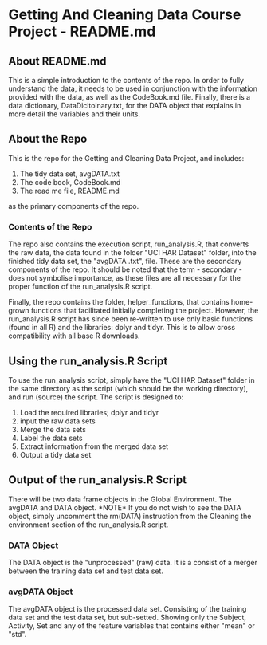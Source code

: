# Getting And Cleaning Data Course Project - README.md

## About README.md

<p>This is a simple introduction to the contents of the repo. In order to 
fully understand the data, it needs to be used in conjunction with the information
provided with the data, as well as the CodeBook.md file. Finally, there is a
data dictionary, DataDicitoinary.txt, for the DATA object that explains in more
detail the variables and their units.</p>

## About the Repo

This is the repo for the Getting and Cleaning Data Project, and includes:  
  
1. The tidy data set, avgDATA.txt  
2. The code book, CodeBook.md  
3. The read me file, README.md  
  
as the primary components of the repo.

### Contents of the Repo
<p>The repo also contains the execution script, run_analysis.R, that converts the
raw data, the data found in the folder "UCI HAR Dataset" folder, into the 
finished tidy data set, the "avgDATA .txt", file. These are the secondary 
components of the repo. It should be noted that the term - secondary - does not
symbolise importance, as these files are all necessary for the proper function
of the run_analysis.R script.</p>

<p>Finally, the repo contains the folder, helper_functions, that contains 
home-grown functions that facilitated initially completing the project. However,
the run_analysis.R script has since been re-written to use only basic functions 
(found in all R) and the libraries: dplyr and tidyr. This is to allow cross 
compatibility with all base R downloads.</p>

## Using the run_analysis.R Script

<p>To use the run_analysis script, simply have the "UCI HAR Dataset" folder in the
same directory as the script (which should be the working directory), and run
(source) the script. The script is designed to:</p>

1. Load the required libraries; dplyr and tidyr
2. input the raw data sets
3. Merge the data sets
4. Label the data sets
5. Extract information from the merged data set
6. Output a tidy data set

## Output of the run_analysis.R Script

<p>There will be two data frame objects in the Global Environment. The avgDATA
and DATA object. *NOTE* If you do not wish to see the DATA object, simply 
uncomment the rm(DATA) instruction from the Cleaning the environment section of
the run_analysis.R script.</p>

### DATA Object
<p>The DATA object is the "unprocessed" (raw) data. It is a consist of a merger
between the training data set and test data set.</p>

### avgDATA Object
<p>The avgDATA object is the processed data set. Consisting of the training data
set and the test data set, but sub-setted. Showing only the Subject, Activity, Set
and any of the feature variables that contains either "mean" or "std".</p>


